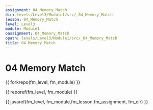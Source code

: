 ```yaml
---
assignment: 04_Memory_Match
dir: levels/Level3/Module1/src/_04_Memory_Match
lesson: 04_Memory_Match
level: Level3
module: Module1
oassignment: 04_Memory_Match
opath: levels/Level3/Module1/src/_04_Memory_Match
title: 04 Memory Match
---
```

# 04 Memory Match

{{ forkrepo(fm_level, fm_module) }}

{{ reporef(fm_level, fm_module) }}




{{ javaref(fm_level, fm_module,fm_lesson,fm_assignment, fm_dir) }}


